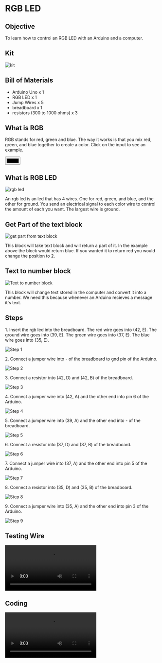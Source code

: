 # RGB LED

## Objective

To learn how to control an RGB LED with an Arduino and a computer.

## Kit

![kit](../assets/rgbled/kit.jpg)

## Bill of Materials

- Arduino Uno x 1
- RGB LED x 1
- Jump Wires x 5
- breadboard x 1
- resistors (300 to 1000 ohms) x 3

## What is RGB

RGB stands for red, green and blue. The way it works is that you mix red, green, and blue together to create a color. Click on the input to see an example.

<input type="color">

## What is RGB LED

![rgb led](../assets/rgbled/rgbled.jpg)

An rgb led is an led that has 4 wires. One for red, green, and blue, and the other for ground. You send an electrical signal to each color wire to control the amount of each you want. The largest wire is ground.

## Get Part of the text block

![get part from text block](../assets/rgbled/get_parts_from_text_block.png)

This block will take text block and will return a part of it. In the example above the block would return blue. If you wanted it to return red you would change the position to 2.

## Text to number block

![Text to number block](../assets/rgbled/text_to_number_block.png)

This block will change text stored in the computer and convert it into a number. We need this because whenever an Arduino recieves a message it's text.

## Steps

1\. Insert the rgb led into the breadboard. The red wire goes into (42, E). The ground wire goes into (39, E). The green wire goes into (37, E). The blue wire goes into (35, E).

![Step 1](../assets/rgbled/step1.jpg)

2\. Connect a jumper wire into - of the breadboard to gnd pin of the Arduino.

![Step 2](../assets/rgbled/step2.jpg)

3\. Connect a resistor into (42, D) and (42, B) of the breadboard.

![Step 3](../assets/rgbled/step3.jpg)

4\. Connect a jumper wire into (42, A) and the other end into pin 6 of the Arduino.

![Step 4](../assets/rgbled/step4.jpg)

5\. Connect a jumper wire into (39, A) and the other end into - of the breadboard.

![Step 5](../assets/rgbled/step5.jpg)

6\. Connect a resistor into (37, D) and (37, B) of the breadboard.

![Step 6](../assets/rgbled/step6.jpg)

7\. Connect a jumper wire into (37, A) and the other end into pin 5 of the Arduino.

![Step 7](../assets/rgbled/step7.jpg)

8\. Connect a resistor into (35, D) and (35, B) of the breadboard.

![Step 8](../assets/rgbled/step8.jpg)

9\. Connect a jumper wire into (35, A) and the other end into pin 3 of the Arduino.

![Step 9](../assets/rgbled/step9.jpg)

## Testing Wire

<video controls>
  <source src="https://storage.googleapis.com/electroblocks-lessons/rgbled/test-code.mp4" type="video/mp4">
</video>

## Coding

<video controls>
  <source src="https://storage.googleapis.com/electroblocks-lessons/rgbled/rgbled-coding.mp4" type="video/mp4">
</video>
